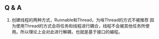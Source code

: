 ## Q & A

1. 创建线程的两种方式，Runnable和Thread，为啥Thread的方式不被推荐
因为使用Thread的方式会将任务和线程进行耦合，线程不会被其他任务所使用。所以理论上会对此进行解耦，也就是基于接口的编程。
